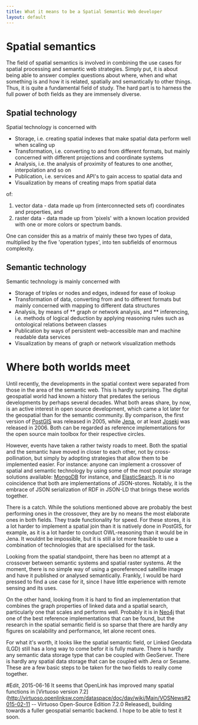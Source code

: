 ```yaml
---
title: What it means to be a Spatial Semantic Web developer
layout: default
---
```


# Spatial semantics
The field of spatial semantics is involved in combining the use cases for spatial processing and semantic web strategies. Simply put, it is about being able to answer complex questions about where, when and what something is and how it is related, spatially and semantically to other things. Thus, it is quite a fundamental field of study. The hard part is to harness the full power of both fields as they are immensely diverse.

## Spatial technology
Spatial technology is concerned with

* Storage, i.e. creating spatial indexes that make spatial data perform well when scaling up 
* Transformation, i.e. converting to and from different formats, but mainly concerned with different projections and coordinate systems
* Analysis, i.e. the analysis of proximity of features to one another, interpolation and so on
* Publication, i.e. services and API's to gain access to spatial data and 
* Visualization by means of creating maps from spatial data

of: 

1. vector data - data made up from (interconnected sets of) coordinates and properties, and
2. raster data - data made up from 'pixels' with a known location provided with one or more colors or spectrum bands. 

One can consider this as a matrix of mainly these two types of data, multiplied by the five 'operation types', into ten subfields of enormous complexity.

## Semantic technology
Semantic technology is mainly concerned with
* Storage of triples or nodes and edges, indexed for ease of lookup
* Transformation of data, converting from and to different formats but mainly concerned with mapping to different data structures
* Analysis, by means of 
** graph or network analysis, and
** inferencing, i.e. methods of logical deduction by applying reasoning rules such as ontological relations between classes
* Publication by ways of persistent web-accessible man and machine readable data services
* Visualization by means of graph or network visualization methods

# Where both worlds meet
Until recently, the developments in the spatial context were separated from those in the area of the semantic web. This is hardly surprising. The digital geospatial world had known a history that predates the serious developments by perhaps several decades. What both areas share, by now, is an active interest in open source development, which came a lot later for the geospatial than for the semantic community. By comparison, the first version of [PostGIS](http://postgis.net/docs/release_notes.html#idp46426832) was released in 2005, while [Jena](https://jena.apache.org/), or at least [Joseki](http://sourceforge.net/projects/joseki/files/Joseki-Archive/) was released in 2006. Both can be regarded as reference implementations for the open source main toolbox for their respective circles.

However, events have taken a rather twisty roads to meet. Both the spatial and the semantic have moved in closer to each other, not by cross-pollination, but simply by adopting strategies that allow them to be implemented easier. For instance: anyone can implement a crossover of spatial and semantic technology by using some of the most popular storage solutions available: [MongoDB](https://www.mongodb.org) for instance, and [ElasticSearch](https://www.elastic.co/products/elasticsearch). It is no coincidence that both are implementations of JSON-stores. Notably, it is the embrace of JSON serialization of RDF in JSON-LD that brings these worlds together.
 
 There is a catch. While the solutions mentioned above are probably the best performing ones in the crossover, they are by no means the most elaborate ones in both fields. They trade functionality for speed. For these stores, it is a lot harder to implement a spatial join than it is natively done in PostGIS, for example, as it is a lot harder to conduct OWL-reasoning than it would be in Jena. It wouldnt be impossible, but it is still a lot more feasible to use a combination of technologies that are specialised for the task.
 
Looking from the spatial standpoint, there has been no attempt at a crossover between semantic systems and spatial raster systems. At the moment, there is no simple way of using a georeferenced satellite image and have it published or analysed semantically. Frankly, I would be hard pressed to find a use case for it, since I have little experience with remote sensing and its uses.
 
 On the other hand, looking from it is hard to find an implementation that combines the graph properties of linked data and a spatial search, particularly one that scales and performs well. Probably it is in [Neo4j](http://neo4j.com) that one of the best reference implementations that can be found, but the research in the spatial semantic field is so sparse that there are hardly any figures on scalability and performance, let alone recent ones. 
 
 For what it's worth, it looks like the spatial semantic field, or Linked Geodata (LGD) still has a long way to come befor it is fully mature. There is hardly any semantic data storage type that can be coupled with GeoServer. There is hardly any spatial data storage that can be coupled with Jena or Sesame. These are a few basic steps to be taken for the two fields to really come together.
 
 #Edit, 2015-06-16
 It seems that OpenLink has improved many spatial functions in [Virtuoso version 7.2](http://virtuoso.openlinksw.com/dataspace/doc/dav/wiki/Main/VOSNews#2015-02-11 -- Virtuoso Open-Source Edition 7.2.0 Released), building towards a fuller geospatial semantic backend. I hope to be able to test it soon. 